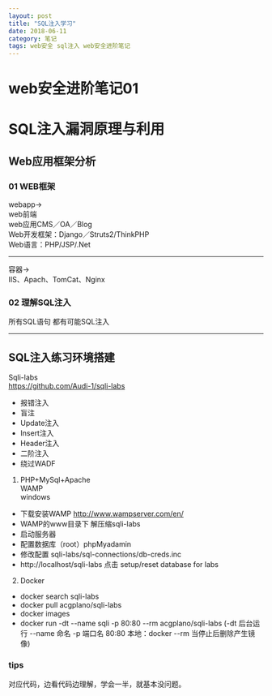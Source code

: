 ```yaml
---
layout: post
title: "SQL注入学习"
date: 2018-06-11
category: 笔记
tags: web安全 sql注入 web安全进阶笔记
---
```


# web安全进阶笔记01
# SQL注入漏洞原理与利用

## Web应用框架分析
### 01 WEB框架
webapp->  
	web前端  
	web应用CMS／OA／Blog  
	Web开发框架：Django／Struts2/ThinkPHP  
	Web语言：PHP/JSP/.Net  

---

容器->  
	IIS、Apach、TomCat、Nginx


### 02 理解SQL注入
所有SQL语句 都有可能SQL注入  

---

## SQL注入练习环境搭建
Sqli-labs  
https://github.com/Audi-1/sqli-labs  
+ 报错注入  
+ 盲注
+ Update注入
+ Insert注入
+ Header注入
+ 二阶注入
+ 绕过WADF

1. PHP+MySql+Apache  
WAMP  
windows  

+ 下载安装WAMP http://www.wampserver.com/en/
+ WAMP的www目录下 解压缩sqli-labs
+ 启动服务器
+ 配置数据库（root）phpMyadamin 
+ 修改配置 sqli-labs/sql-connections/db-creds.inc
+ http://localhost/sqli-labs  点击 setup/reset database for labs

2. Docker
+ docker search sqli-labs
+ docker pull acgplano/sqli-labs
+ docker images
+ docker run -dt --name sqli -p 80:80 --rm acgplano/sqli-labs  (-dt 后台运行 --name 命名 -p 端口名  80:80 本地：docker --rm 当停止后删除产生镜像)


### tips
对应代码，边看代码边理解，学会一半，就基本没问题。  

	


